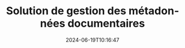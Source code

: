 ---
############################# Static ############################
layout: "family"
date:  2024-06-19T10:16:47
draft: false

product: "Metadata"
product_tag: "metadata"

lang: fr

############################# Head ############################
head_title: "API .NET, Java, Node.js, Python et applications de manipulation de métadonnées en ligne par GroupDocs"
head_description: "API de métadonnées de documents natives de C# .NET et Java. Lisez, écrivez, modifiez et comparez les méta-informations de tous les formats populaires. Analysez et exportez les métadonnées."

############################# Header ############################
title: "Solution de gestion des métadonnées documentaires"
description:  |
  API et applications pour lire, modifier, remplacer et supprimer les métadonnées de documents, d'images et d'autres formats de fichiers sur les plateformes populaires.

  Ajoutez des informations de métadonnées cachées à vos fichiers et documents professionnels.

  Modifiez ou supprimez les métadonnées déjà présentées dans vos documents.

  Collectez et analysez des informations sur les métadonnées des documents et des fichiers.

############################# Supported Platforms ###############################
supported_platforms:
  enable: true
  head_title: "Choisissez votre plateforme"
  title: "Indépendance de la plateforme"
  description: "GroupDocs.Metadata est compatible avec une large gamme de systèmes d'exploitation et de frameworks :"
  details_link_title: "Apprendre encore plus"

  items:
    # items loop
    - title: ".NET"
      description: GroupDocs.Metadata .NET 
      color: "blue"
      tag: "net"
      link: "/metadata/net/"
      features_link: "https://docs.groupdocs.com/metadata/net/system-requirements/"
      features:
          # features loop
          - rows: "3"
            content: |
                    .NET Core 3.0 or higher <br> .NET 5.0 or higher <br> .NET Standard 2.1
      
          # features loop
          - rows: "1"
            content: |
                    Windows <br> Linux <br> Mac OS
      
          # features loop
          - rows: "4"
            content: |
                    Microsoft Visual Studio <br> JetBrains Rider <br> Microsoft Visual Code
      
          # features loop
          - rows: "1"
            content: |
                    70+ file formats
      

    # items loop
    - title: "Java"
      description: GroupDocs.Metadata Java
      color: "red"
      tag: "java"
      link: "/metadata/java/"
      features_link: "https://docs.groupdocs.com/metadata/java/system-requirements/"
      features:
          # features loop
          - rows: "3"
            content: |
                    J2SE 7.0 or higher <br> Kotlin
      
          # features loop
          - rows: "1"
            content: |
                    Windows <br> Linux <br> Mac OS
      
          # features loop
          - rows: "4"
            content: |
                    IntelliJ IDEA <br> Eclipse <br> NetBeans
      
          # features loop
          - rows: "1"
            content: |
                    70+ file formats

    # items loop
    - title: "Node.js"
      description: GroupDocs.Metadata Node.js
      color: "green"
      tag: "nodejs-java"
      link: "/metadata/nodejs-java/"
      features_link: "https://docs.groupdocs.com/metadata/nodejs-java/system-requirements/"
      features:
          # features loop
          - rows: "3"
            content: |
                    Node.js 16+ and J2SE 8.0 (1.8)+
      
          # features loop
          - rows: "1"
            content: |
                    Windows <br> Linux <br> Mac OS
      
          # features loop
          - rows: "4"
            content: |
                    Atom <br> Visual Studio Code <br> Tout autre éditeur de texte
      
          # features loop
          - rows: "1"
            content: |
                    70+ file formats

    # items loop
    - title: "Python"
      description: GroupDocs.Metadata Python
      color: "yellow"
      tag: "python-net"
      link: "/metadata/python-net/"
      features_link: "https://docs.groupdocs.com/metadata/python-net/system-requirements/"
      features:
          # features loop
          - rows: "3"
            content: |
                    Python 3.9+ and .Net 6+
      
          # features loop
          - rows: "1"
            content: |
                    Windows <br> Linux <br> Mac OS
      
          # features loop
          - rows: "4"
            content: |
                    IDLE <br> PyCharm <br> Visual Studio Code
      
          # features loop
          - rows: "1"
            content: |
                    70+ file formats

############################# Features ###############################
features:
  enable: true
  title: "Examen des fonctionnalités de GroupDocs.Metadata"
  description: "Notre solution est conçue pour manipuler les métadonnées dans de nombreux formats de fichiers courants, notamment les images et les documents bureautiques."

  items:
    # items loop
    - icon: "protect"
      title: "Protéger les informations professionnelles"
      content: "Ajoutez des métadonnées cachées à vos fichiers et documents sensibles."

    # items loop
    - icon: "control"
      title: "Contrôler les métadonnées du document"
      content: "Collectez des informations détaillées sur les métadonnées contenues dans les documents."

    # items loop
    - icon: "manipulate"
      title: "Manipuler les informations de métadonnées"
      content: "Modifiez le contenu ou supprimez les métadonnées dans de nombreux formats de fichiers pris en charge."

    # items loop
    - icon: "additional"
      title: "Diverses fonctionnalités supplémentaires"
      content: "Obtenez un aperçu du document, extrayez les packages de métadonnées, etc."

############################# Code Samples ###############################
code_samples:
  enable: true
  title: "Protéger les documents à l'aide de métadonnées"
  description: "GroupDocs.Metadata exemples de code d'opérations typiques."

  items:
    # items loop
    - title: "Supprimez les métadonnées inutiles des images et des documents"
      content: "GroupDocs.Metadata vous aide à supprimer facilement les informations masquées de vos fichiers et documents. Vous pouvez rapidement supprimer des détails tels que le moment et l'endroit où une image a été prise, ou supprimer les informations sur l'auteur et l'éditeur des documents Office."
      samples:
          # samples loop
          - language: "C#"
            color: "blue"
            content: |
                    <code class="language-csharp" data-lang="csharp">
                        // Transmettre le chemin d'accès à un document au constructeur Metadata

                        using (Metadata metadata = new Metadata("source.docx"))
                        {
                            // Supprimer les propriétés du document connectées au créateur et à l'éditeur
                            var affected = metadata.RemoveProperties(
                                p => p.Tags.Contains(Tags.Person.Creator) ||
                                    p.Tags.Contains(Tags.Person.Editor);

                            // Résultat du processus de suppression des métadonnées
                            Console.WriteLine("Properties removed: {0}", affected);

                            // Enregistrer le document nettoyé
                            metadata.Save("result.docx");
                        }                    
                    </code>

          # samples loop
          - language: "Java"
            color: "red"
            content: |
                    <code class="language-java" data-lang="java">
                        // Transmettre le chemin d'accès à un document au constructeur Metadata

                        try (Metadata metadata = new Metadata("source.docx");{

                            // Supprimer les propriétés du document connectées au créateur et à l'éditeur
                            int affected = metadata.removeProperties(
                                new ContainsTagSpecification(Tags.getPerson().getCreator()).or(
                                new ContainsTagSpecification(Tags.getPerson().getEditor())));

                            // Résultat du processus de suppression des métadonnées
                            System.out.println(String.format("Properties removed: %s", affected));

                            // Enregistrer le document nettoyé
                            metadata.save("result.docx");
                        }

                    </code>

          # samples loop
          - language: "TypeScript"
            color: "green"
            content: |
                    <code class="language-java" data-lang="javascript">
                        // Transmettre le chemin d'accès à un document au constructeur Metadata

                        const metadata = new groupdocs.metadata.Metadata("source.docx");
    
                        // Supprimer les propriétés du document connectées au créateur et à l'éditeur
                        var affected = metadata.removeProperties(
                            new groupdocs.metadata.ContainsTagSpecification(groupdocs.metadata.Tags.getPerson().getCreator()).or(
                            new groupdocs.metadata.ContainsTagSpecification(groupdocs.metadata.Tags.getPerson().getEditor()))
                            );

                        // Résultat du processus de suppression des métadonnées
                        console.log('Properties removed: ${affected}');

                        // Enregistrer le document nettoyé
                        metadata.save("result.docx");                        

                    </code>

          # samples loop
          - language: "Python"
            color: "yellow"
            content: |
                    <code class="python-net" data-lang="python">
                        import groupdocs.metadata as gm
                        
                        def run():

                            # Transmettre le chemin d'accès à un document au constructeur Metadata
                            with gm.Metadata("input.docx) as metadata:

                                # Supprimer les propriétés du document connectées au créateur et à l'éditeur
                                specification = gm.search.ContainsTagSpecification(gm.tagging.Tags.person.creator).
                                    either(gm.search.ContainsTagSpecification(gm.tagging.Tags.person.editor)).
                                    either(gm.search.OfTypeSpecification(gm.common.MetadataPropertyType.STRING).
                                    both(gm.search.WithValueSpecification("John")))
                                affected = metadata.remove_properties(specification)

                                # Résultat du processus de suppression des métadonnées
                                print(f"Properties removed: {affected}")

                                # Enregistrer le document nettoyé
                                metadata.save("output.docx")

                    </code>

############################# Supported Formats ###############################
formats:
  enable: true
  title: "Plus de 70 formats sont pris en charge"
  description: "GroupDocs.Metadata permet de contrôler les métadonnées dans les formats de documents et de fichiers courants."

############################# Metrics ###############################
metrics:
  enable: true
  title: "GroupDocs.Metadata réalisations"
  description: "Découvrez les indicateurs clés des réalisations de notre bibliothèque"

  items:
    # items loop
    - number: "70+"
      title: "Formats pris en charge"
      content: "GroupDocs.Metadata prend en charge la manipulation des métadonnées pour plus de 70 formats de fichiers courants."

    # items loop
    - number: "700k"
      title: "Téléchargements NuGet"
      content: "GroupDocs.Metadata pour le package .NET NuGet a été téléchargé plus de 700 000 fois."

    # items loop
    - number: "15k"
      title: "Téléchargements Maven"
      content: "GroupDocs.Metadata compte 15 000 téléchargements sur Maven. Gestion puissante des métadonnées Java."

    # items loop
    - number: "140+"
      title: "Clients satisfaits"
      content: "Des entreprises aussi célèbres que des développeurs individuels préfèrent les produits GroupDocs pour créer des solutions innovantes."


############################# Customers ###############################
customers:
  enable: true
  title: "Nos clients satisfaits"
  description: "Produits GroupDocs approuvés par de nombreux clients dans le monde et utilisés dans de nombreuses solutions commerciales concurrentes à travers le monde."

  items:
    # items loop
    - title: "BenQ Corporation"
      logo: "benq"
      
    # items loop
    - title: "Nasdaq Stock Market"
      logo: "nasdaq"
      
    # items loop
    - title: "AT&T Inc."
      logo: "att"
      
    # items loop
    - title: "Customer logo AstraZeneca"
      logo: "astrazeneca"
      
    # items loop
    - title: "Central Bank of Argentina"
      logo: "argentinacentralbank"
      
    # items loop
    - title: "Roche Holding AG"
      logo: "roche"
      
    # items loop
    - title: "Capita"
      logo: "capita"
      
    # items loop
    - title: "Axa S.A."
      logo: "axa"
      
    # items loop
    - title: "Instructure Inc."
      logo: "instructure"
      
    # items loop
    - title: "Wipro"
      logo: "wipro"


############################# Actions ###############################
actions:
  enable: true
  title: "Prêt à commencer?"
  description: "Essayez gratuitement les fonctionnalités de GroupDocs.Metadata dans vos applications"

  items:
    # items loop
    - title: ".NET"
      color: "blue"
      link: "/metadata/net/"

    # items loop
    - title: "Java"
      color: "red"
      link: "/metadata/java/"

    # items loop
    - title: "Node.js"
      color: "green"
      link: "/metadata/nodejs-java/"   

    # items loop
    - title: "Python"
      color: "yellow"
      link: "/metadata/python-net/"      

############################# FAQ ###############################
faq:
  enable: true
  title: "Questions fréquemment posées"
  description: "Vous avez des questions sur notre produit ? Nous avons des réponses !"

  items:
    # items loop
    - question: "GroupDocs.Metadata nécessite-t-il un logiciel tiers pour le traitement des métadonnées des documents ?"
      answer: "GroupDocs.Metadata fonctionne de manière indépendante ; aucune bibliothèque externe comme Microsoft Office ou Adobe Acrobat n'est nécessaire."

    # items loop
    - question: "Puis-je essayer les fonctionnalités de GroupDocs.Metadata avant d'acheter ?"
      answer: "Absolument! GroupDocs.Metadata propose un essai gratuit. Installez-le et explorez ses capacités. Cependant, veuillez noter que les versions d'essai ajoutent des « badges d'essai » à vos documents et ne traitent que les 3 premières pages. Pour une expérience complète, obtenez une licence temporaire gratuite de 30 jours pour bénéficier de toutes les fonctionnalités. Consultez les détails [ici](https://purchase.groupdocs.com/temporary-license/)."

    # items loop
    - question: "Quels types de licences sont disponibles ?"
      answer: "Vous recherchez une licence GroupDocs.Metadata ? Nous vous proposons diverses options. Choisissez parmi des licences adaptées à vos besoins, en fonction de facteurs tels que le nombre de développeurs dans votre équipe, les emplacements de déploiement (par exemple, un bureau unique ou des lieux de travail distants) et si la distribution au client final nécessite le partage du SDK/API avec les clients. Vous pouvez également opter pour une licence d'utilisation mensuelle, où vous payez en fonction de votre utilisation avec des forfaits payants. Explorez plus loin et trouvez la solution idéale [ici](https://purchase.groupdocs.com/pricing/metadata/net/)."

############################# Cloud Links ###############################
cloud_links:
  enable: true
  title: "GroupDocs.Metadata Les API Low Code incluent"
  description: "Gérez les métadonnées sensibles dans les fichiers professionnels de votre application à l'aide de notre API REST basée sur le cloud."
  
  items:
    # items loop
    - title: "GroupDocs.Metadata Cloud for cURL"
      content: "Travaillez avec les API de manipulation de métadonnées cURL RESTful pour gérer les informations de métadonnées des PDF, Word, Excel, présentations, images et fichiers multimédia dans vos applications."
      icon: "groupdocs_metadata-for-curl"
      link: "https://products.groupdocs.cloud/metadata/curl"

    # items loop
    - title: "GroupDocs.Metadata Cloud for .NET"
      content: "Utilisez l'API REST de métadonnées avec le SDK .NET pour ajouter, modifier, extraire, rechercher et supprimer des métadonnées des formats de documents dans les applications .NET."
      icon: "groupdocs_metadata-for-net"
      link: "https://products.groupdocs.cloud/metadata/net"

    # items loop
    - title: "GroupDocs.Metadata Cloud for Java"
      content: "Améliorez vos applications Java avec de puissantes fonctionnalités de gestion des métadonnées à l'aide du SDK Metadata pour Java."
      icon: "groupdocs_metadata-for-java"
      link: "https://products.groupdocs.cloud/metadata/java"

############################# App links ###############################
app_links:
  enable: true
  title: "GroupDocs.Metadata Applications sans code incluses"
  description: "Accédez à l'application Web GroupDocs pour gérer les métadonnées des documents. Traitez GRATUITEMENT plus de 70 formats de fichiers populaires dans votre navigateur préféré."

  items:
    # items loop
    - title: "GroupDocs.Metadata Total"
      content: "Application gratuite pour afficher et modifier les métadonnées de Word, Excel, PDF, PowerPoint et plus de 70 types de documents."
      icon: "groupdocs_metadata-app"
      link: "https://products.groupdocs.app/metadata/total"

    # items loop
    - title: "GroupDocs.Metadata DOCX"
      content: "Visionneuse et éditeur de métadonnées en ligne gratuits pour les documents MS Word."
      icon: "groupdocs_words-app"
      link: "https://products.groupdocs.app/metadata/docx"

    # items loop
    - title: "GroupDocs.Metadata PDF"
      content: "Affichez ou modifiez les informations de métadonnées des documents PDF en ligne."
      icon: "groupdocs_pdf-app"
      link: "https://products.groupdocs.app/metadata/pdf"


      


---